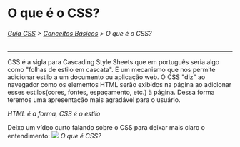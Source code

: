 # O que é o CSS?
###### [Guia CSS](../README.md) > [Conceitos Básicos](./conceitos-basicos.md) > O que é o CSS?
---

CSS é a sigla para Cascading Style Sheets que em português seria algo como "folhas de estilo em cascata". É um mecanismo que nos permite adicionar estilo a um documento ou aplicação web. O CSS "diz" ao navegador como os elementos HTML serão exibidos na página ao adicionar esses estilos(cores, fontes, espaçamento, etc.) à página. Dessa forma teremos uma apresentação mais agradável para o usuário.

<!-- inserir imagem do corpo com esqueleto HTML + CSS -->
*HTML é a forma, CSS é o estilo*

Deixo um vídeo curto falando sobre o CSS para deixar mais claro o entendimento:
[<img src="https://img.youtube.com/vi/CTjUpZqTJDg/maxresdefault.jpg">](https://youtu.be/CTjUpZqTJDg?t=34)
*O que é CSS?*
